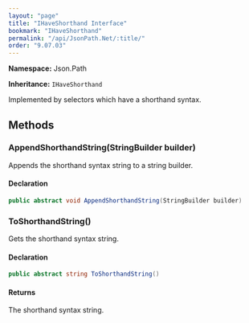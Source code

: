 ```yaml
---
layout: "page"
title: "IHaveShorthand Interface"
bookmark: "IHaveShorthand"
permalink: "/api/JsonPath.Net/:title/"
order: "9.07.03"
---
```

**Namespace:** Json.Path

**Inheritance:**
`IHaveShorthand`

Implemented by selectors which have a shorthand syntax.

## Methods

### AppendShorthandString(StringBuilder builder)

Appends the shorthand syntax string to a string builder.

#### Declaration

```c#
public abstract void AppendShorthandString(StringBuilder builder)
```

### ToShorthandString()

Gets the shorthand syntax string.

#### Declaration

```c#
public abstract string ToShorthandString()
```

#### Returns

The shorthand syntax string.

